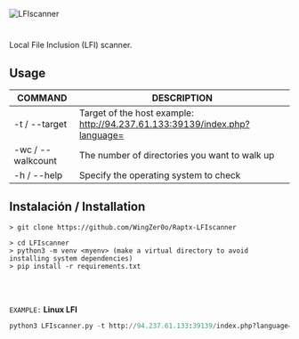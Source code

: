 ![LFIscanner](https://user-images.githubusercontent.com/75953873/177439268-5a14bd8b-c2ce-4ba1-98a8-e014bd9e0829.png)

<h1 align="center"></h1>

Local File Inclusion (LFI) scanner.

## Usage
| COMMAND | DESCRIPTION |
| ------------- | ------------- |
| -t / --target | Target of the host example: http://94.237.61.133:39139/index.php?language= |
| -wc / --walkcount | The number of directories you want to walk up |
| -h / --help | Specify the operating system to check |

## Instalación / Installation
```
> git clone https://github.com/WingZer0o/Raptx-LFIscanner

> cd LFIscanner
> python3 -m venv <myenv> (make a virtual directory to avoid installing system dependencies)   
> pip install -r requirements.txt
```

</br>

</br>


`EXAMPLE:` **Linux LFI**
```python
python3 LFIscanner.py -t http://94.237.61.133:39139/index.php?language= -wc 0 -os linux
```